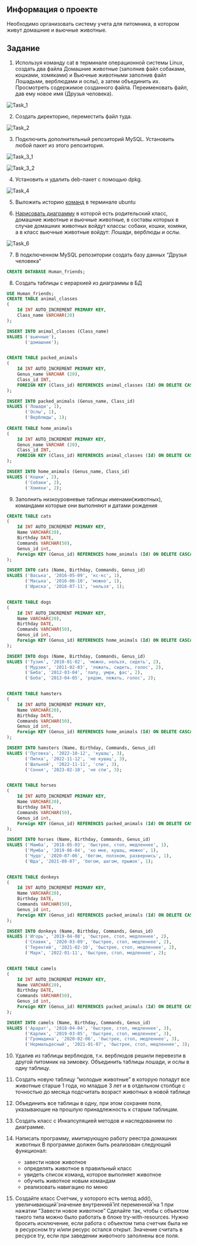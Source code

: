 ## Информация о проекте
Необходимо организовать систему учета для питомника, в котором живут
домашние и вьючные животные.

## Задание
1. Используя команду cat в терминале операционной системы Linux, создать
два файла Домашние животные (заполнив файл собаками, кошками,
хомяками) и Вьючные животными заполнив файл Лошадьми, верблюдами и
ослы), а затем объединить их. Просмотреть содержимое созданного файла.
Переименовать файл, дав ему новое имя (Друзья человека).

![Task_1](/Kennel_account_system/Images/1.png)

2. Создать директорию, переместить файл туда.

![Task_2](/Kennel_account_system/Images/2.png)

3. Подключить дополнительный репозиторий MySQL. Установить любой пакет
из этого репозитория.

![Task_3_1](/Kennel_account_system/Images/3-1.png)

![Task_3_2](/Kennel_account_system/Images/3-2.png)


4. Установить и удалить deb-пакет с помощью dpkg.

![Task_4](/Kennel_account_system/Images/4.png)


5. Выложить историю [команд](https://github.com/kremlik144/final_control_work/blob/main/Kennel_account_system/CommandsUbuntu.md) в терминале ubuntu

6. [Нарисовать диаграмму](https://github.com/kremlik144/final_control_work/blob/main/Kennel_account_system/Animal_diagram.drawio) в которой есть родительский класс, домашние
животные и вьючные животные, в составы которых в случае домашних
животных войдут классы: собаки, кошки, хомяки, а в класс вьючные животные
войдут: Лошади, верблюды и ослы.

![Task_6](/Kennel_account_system/Images/6.png)

7. В подключенном MySQL репозитории создать базу данных “Друзья
человека”

```sql
CREATE DATABASE Human_friends;
```

8. Создать таблицы с иерархией из диаграммы в БД

```sql
USE Human_friends;
CREATE TABLE animal_classes
(
	Id INT AUTO_INCREMENT PRIMARY KEY, 
	Class_name VARCHAR(20)
);

INSERT INTO animal_classes (Class_name)
VALUES ('вьючные'),
       ('домашние');  


CREATE TABLE packed_animals
(
	Id INT AUTO_INCREMENT PRIMARY KEY,
    Genus_name VARCHAR (20),
    Class_id INT,
    FOREIGN KEY (Class_id) REFERENCES animal_classes (Id) ON DELETE CASCADE ON UPDATE CASCADE
);

INSERT INTO packed_animals (Genus_name, Class_id)
VALUES ('Лошади', 1),
       ('Ослы', 1),  
       ('Верблюды', 1); 
    
CREATE TABLE home_animals
(
	Id INT AUTO_INCREMENT PRIMARY KEY,
    Genus_name VARCHAR (20),
    Class_id INT,
    FOREIGN KEY (Class_id) REFERENCES animal_classes (Id) ON DELETE CASCADE ON UPDATE CASCADE
);

INSERT INTO home_animals (Genus_name, Class_id)
VALUES ('Кошки', 2),
       ('Собаки', 2),  
       ('Хомяки', 2); 

```

9. Заполнить низкоуровневые таблицы именами(животных), командами
которые они выполняют и датами рождения

```sql
CREATE TABLE cats 
(       
    Id INT AUTO_INCREMENT PRIMARY KEY, 
    Name VARCHAR(20), 
    Birthday DATE,
    Commands VARCHAR(50),
    Genus_id int,
    Foreign KEY (Genus_id) REFERENCES home_animals (Id) ON DELETE CASCADE ON UPDATE CASCADE
);

INSERT INTO cats (Name, Birthday, Commands, Genus_id)
VALUES ('Васька', '2016-05-09', 'кс-кс', 1),
	   ('Маська', '2016-06-10', 'можно', 1),  
	   ('Ириска', '2016-07-11', 'нельзя', 1); 


CREATE TABLE dogs 
(       
    Id INT AUTO_INCREMENT PRIMARY KEY, 
    Name VARCHAR(20), 
    Birthday DATE,
    Commands VARCHAR(50),
    Genus_id int,
    Foreign KEY (Genus_id) REFERENCES home_animals (Id) ON DELETE CASCADE ON UPDATE CASCADE
);

INSERT INTO dogs (Name, Birthday, Commands, Genus_id)
VALUES ('Тузик', '2010-01-02', 'можно, нельзя, сидеть', 2),
	   ('Мурзик', '2011-02-03', 'лежать, сидеть, голос', 2),  
	   ('Биба', '2012-03-04', 'лапу, умри, фас', 2), 
	   ('Боба', '2013-04-05', 'рядом, лежать, голос', 2);


CREATE TABLE hamsters 
(       
    Id INT AUTO_INCREMENT PRIMARY KEY, 
    Name VARCHAR(20), 
    Birthday DATE,
    Commands VARCHAR(50),
    Genus_id int,
    Foreign KEY (Genus_id) REFERENCES home_animals (Id) ON DELETE CASCADE ON UPDATE CASCADE
);

INSERT INTO hamsters (Name, Birthday, Commands, Genus_id)
VALUES ('Пуговка', '2022-10-12', 'кушац', 3),
	   ('Пипка', '2022-11-12', 'не кушац', 3),  
	   ('Шальной', '2022-11-11', 'спи', 3), 
	   ('Соння', '2023-02-10', 'не спи', 3);


CREATE TABLE horses 
(       
    Id INT AUTO_INCREMENT PRIMARY KEY, 
    Name VARCHAR(20), 
    Birthday DATE,
    Commands VARCHAR(50),
    Genus_id int,
    Foreign KEY (Genus_id) REFERENCES packed_animals (Id) ON DELETE CASCADE ON UPDATE CASCADE
);

INSERT INTO horses (Name, Birthday, Commands, Genus_id)
VALUES ('Мамба', '2018-05-03', 'быстрее, стоп, медленнее', 1),
	   ('Мумба', '2019-06-04', 'ко мне, кушац, можно', 1),  
	   ('Чудо', '2020-07-06', 'бегом, ползком, развернись', 1), 
	   ('Юда', '2021-08-07', 'бегом, шагом, прыжок', 1);


CREATE TABLE donkeys 
(       
    Id INT AUTO_INCREMENT PRIMARY KEY, 
    Name VARCHAR(20), 
    Birthday DATE,
    Commands VARCHAR(50),
    Genus_id int,
    Foreign KEY (Genus_id) REFERENCES packed_animals (Id) ON DELETE CASCADE ON UPDATE CASCADE
);

INSERT INTO donkeys (Name, Birthday, Commands, Genus_id)
VALUES ('Игорь', '2019-04-08', 'быстрее, стоп, медленнее', 2),
	   ('Славик', '2020-03-09', 'быстрее, стоп, медленнее', 2),  
	   ('Терентий', '2021-02-10', 'быстрее, стоп, медленнее', 2), 
	   ('Марк', '2022-01-11', 'быстрее, стоп, медленнее', 2);


CREATE TABLE camels 
(       
    Id INT AUTO_INCREMENT PRIMARY KEY, 
    Name VARCHAR(20), 
    Birthday DATE,
    Commands VARCHAR(50),
    Genus_id int,
    Foreign KEY (Genus_id) REFERENCES packed_animals (Id) ON DELETE CASCADE ON UPDATE CASCADE
);

INSERT INTO camels (Name, Birthday, Commands, Genus_id)
VALUES ('Арарат', '2018-04-04', 'быстрее, стоп, медленнее', 3),
	   ('Карлик', '2019-03-05', 'быстрее, стоп, медленнее', 3),  
	   ('Громадина', '2020-02-06', 'быстрее, стоп, медленнее', 3), 
	   ('Нормальдесный', '2021-01-07', 'быстрее, стоп, медленнее', 3);
```

10. Удалив из таблицы верблюдов, т.к. верблюдов решили перевезти в другой
питомник на зимовку. Объединить таблицы лошади, и ослы в одну таблицу.

11. Создать новую таблицу “молодые животные” в которую попадут все
животные старше 1 года, но младше 3 лет и в отдельном столбце с точностью
до месяца подсчитать возраст животных в новой таблице

12. Объединить все таблицы в одну, при этом сохраняя поля, указывающие на
прошлую принадлежность к старым таблицам.

13. Создать класс с Инкапсуляцией методов и наследованием по диаграмме.
14. Написать программу, имитирующую работу реестра домашних животных
В программе должен быть реализован следующий функционал:    
	- завести новое животное    
	- определять животное в правильный класс    
	- увидеть список команд, которое выполняет животное    
	- обучить животное новым командам    
	- реализовать навигацию по меню    
15. Создайте класс Счетчик, у которого есть метод add(), увеличивающий̆
значение внутренней̆ int переменной̆ на 1 при нажатии “Завести новое
животное” Сделайте так, чтобы с объектом такого типа можно было работать в
блоке try-with-resources. Нужно бросить исключение, если работа с объектом
типа счетчик была не в ресурсном try и/или ресурс остался открыт. Значение
считать в ресурсе try, если при заведении животного заполнены все поля.